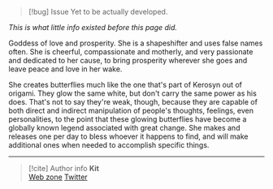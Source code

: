 > [!bug] Issue
> Yet to be actually developed.

*This is what little info existed before this page did.*

Goddess of love and prosperity. She is a shapeshifter and uses false names often. She is cheerful, compassionate and motherly, and very passionate and dedicated to her cause, to bring prosperity wherever she goes and leave peace and love in her wake. 

She creates butterflies much like the one that's part of Kerosyn out of origami. They glow the same white, but don't carry the same power as his does. That's not to say they're weak, though, because they are capable of both direct and indirect manipulation of people's thoughts, feelings, even personalities, to the point that these glowing butterflies have become a globally known legend associated with great change. She makes and releases one per day to bless whoever it happens to find, and will make additional ones when needed to accomplish specific things.

-----
> [!cite] Author info
> **Kit**\
> [Web zone](https://kitabe.link) [Twitter](https://twitter.com/Kerosyn_)
